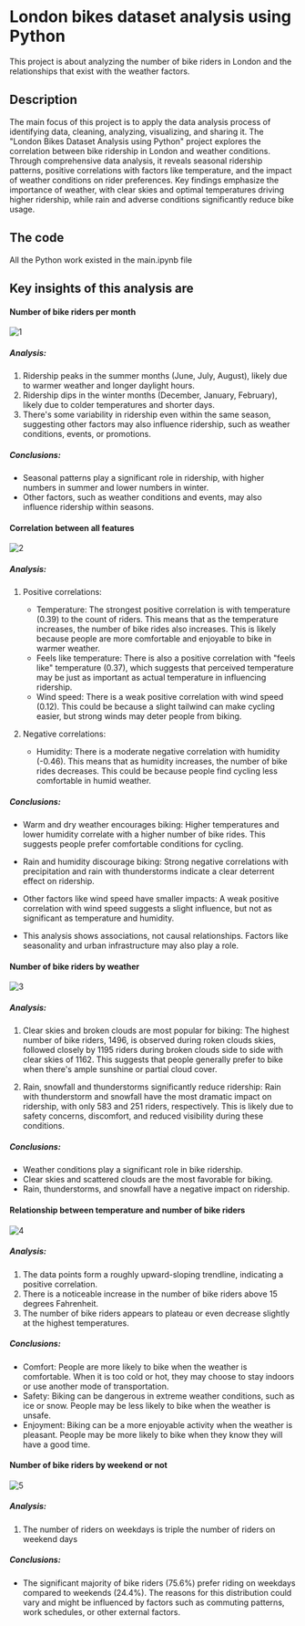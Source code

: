 # London bikes dataset analysis using Python

This project is about analyzing the number of bike riders in London and the relationships that exist with the weather factors.

## Description

The main focus of this project is to apply the data analysis process of identifying data, cleaning, analyzing, visualizing, and sharing it.
The "London Bikes Dataset Analysis using Python" project explores the correlation between bike ridership in London and weather conditions. Through comprehensive data analysis, it reveals seasonal ridership patterns, positive correlations with factors like temperature, and the impact of weather conditions on rider preferences. Key findings emphasize the importance of weather, with clear skies and optimal temperatures driving higher ridership, while rain and adverse conditions significantly reduce bike usage.
## The code

All the Python work existed in the main.ipynb file

## Key insights of this analysis are

#### Number of bike riders per month

![1](https://github.com/MoSbeaa/London_Bikes_Data_Analysis_Python/assets/74121614/11828f27-7e05-410b-8bfc-d1e71caa5268)



#####  Analysis:

1. Ridership peaks in the summer months (June, July, August), likely due to warmer weather and longer daylight hours.
2. Ridership dips in the winter months (December, January, February), likely due to colder temperatures and shorter days.
3. There's some variability in ridership even within the same season, suggesting other factors may also influence ridership, such as weather conditions, events, or promotions.

#####  Conclusions:

+ Seasonal patterns play a significant role in ridership, with higher numbers in summer and lower numbers in winter.
+ Other factors, such as weather conditions and events, may also influence ridership within seasons.

#### Correlation between all features
![2](https://github.com/MoSbeaa/London_Bikes_Data_Analysis_Python/assets/74121614/139cfb32-6c0b-4dba-aa8f-82deebf6bafb)


#####  Analysis:

1. Positive correlations:
    * Temperature: The strongest positive correlation is with temperature (0.39) to the count of riders. This means that as the temperature increases, the number of bike rides also increases. This is likely because people are more comfortable and enjoyable to bike in warmer weather.
    * Feels like temperature: There is also a positive correlation with "feels like" temperature (0.37), which suggests that perceived temperature may be just as important as actual temperature in influencing ridership.
    * Wind speed: There is a weak positive correlation with wind speed (0.12). This could be because a slight tailwind can make cycling easier, but strong winds may deter people from biking.
    
2. Negative correlations:
    * Humidity: There is a moderate negative correlation with humidity (-0.46). This means that as humidity increases, the number of bike rides decreases. This could be because people find cycling less comfortable in humid weather.
    
    
#####  Conclusions:

+ Warm and dry weather encourages biking: Higher temperatures and lower humidity correlate with a higher number of bike rides. This suggests people prefer comfortable conditions for cycling.
+ Rain and humidity discourage biking: Strong negative correlations with precipitation and rain with thunderstorms indicate a clear deterrent effect on ridership.
+ Other factors like wind speed have smaller impacts: A weak positive correlation with wind speed suggests a slight influence, but not as significant as temperature and humidity.

+ This analysis shows associations, not causal relationships. Factors like seasonality and urban infrastructure may also play a role.

#### Number of bike riders by weather
![3](https://github.com/MoSbeaa/London_Bikes_Data_Analysis_Python/assets/74121614/c0c02e82-745f-475e-88f3-d8b1161717b5)


#####  Analysis:

1. Clear skies and broken clouds are most popular for biking: The highest number of bike riders, 1496, is observed during roken clouds skies, followed closely by 1195 riders during broken clouds side to side with clear skies of 1162. This suggests that people generally prefer to bike when there's ample sunshine or partial cloud cover.

2. Rain, snowfall and thunderstorms significantly reduce ridership: Rain with thunderstorm and snowfall have the most dramatic impact on ridership, with only 583 and 251 riders, respectively. This is likely due to safety concerns, discomfort, and reduced visibility during these conditions.

#####  Conclusions:

+ Weather conditions play a significant role in bike ridership.
+ Clear skies and scattered clouds are the most favorable for biking.
+ Rain, thunderstorms, and snowfall have a negative impact on ridership.


#### Relationship between temperature and number of bike riders
![4](https://github.com/MoSbeaa/London_Bikes_Data_Analysis_Python/assets/74121614/c0b1165e-396d-4c85-82bd-78b4efce2d98)


#####  Analysis:

1. The data points form a roughly upward-sloping trendline, indicating a positive correlation.
2. There is a noticeable increase in the number of bike riders above 15 degrees Fahrenheit.
3. The number of bike riders appears to plateau or even decrease slightly at the highest temperatures.

#####  Conclusions:

+ Comfort: People are more likely to bike when the weather is comfortable. When it is too cold or hot, they may choose to stay indoors or use another mode of transportation.
+ Safety: Biking can be dangerous in extreme weather conditions, such as ice or snow. People may be less likely to bike when the weather is unsafe.
+ Enjoyment: Biking can be a more enjoyable activity when the weather is pleasant. People may be more likely to bike when they know they will have a good time.

#### Number of bike riders by weekend or not
![5](https://github.com/MoSbeaa/London_Bikes_Data_Analysis_Python/assets/74121614/0f5a9dd9-7cea-4808-bc19-2f2d6e7a2b12)


##### Analysis:

1. The number of riders on weekdays is triple the number of riders on weekend days

##### Conclusions:

+ The significant majority of bike riders (75.6%) prefer riding on weekdays compared to weekends (24.4%). The reasons for this distribution could vary and might be influenced by factors such as commuting patterns, work schedules, or other external factors.

